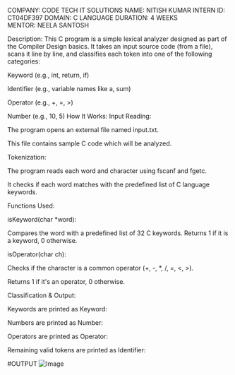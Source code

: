 COMPANY: CODE TECH IT SOLUTIONS
NAME: NITISH KUMAR
INTERN ID: CT04DF397
DOMAIN: C LANGUAGE 
DURATION: 4 WEEKS 
MENTOR: NEELA SANTOSH

Description:
This C program is a simple lexical analyzer designed as part of the Compiler Design basics. It takes an input source code (from a file), scans it line by line, and classifies each token into one of the following categories:

Keyword (e.g., int, return, if)

Identifier (e.g., variable names like a, sum)

Operator (e.g., +, =, >)

Number (e.g., 10, 5)
How It Works:
Input Reading:

The program opens an external file named input.txt.

This file contains sample C code which will be analyzed.

Tokenization:

The program reads each word and character using fscanf and fgetc.

It checks if each word matches with the predefined list of C language keywords.

Functions Used:

isKeyword(char *word):

Compares the word with a predefined list of 32 C keywords.
Returns 1 if it is a keyword, 0 otherwise.

isOperator(char ch):

Checks if the character is a common operator (+, -, *, /, =, <, >).

Returns 1 if it's an operator, 0 otherwise.

Classification & Output:

Keywords are printed as Keyword: <word>

Numbers are printed as Number: <value>

Operators are printed as Operator: <symbol>

Remaining valid tokens are printed as Identifier: <name>

#OUTPUT 
![Image](https://github.com/user-attachments/assets/65bcd49e-f7b9-4da9-9b7a-73e8009dccfd)


